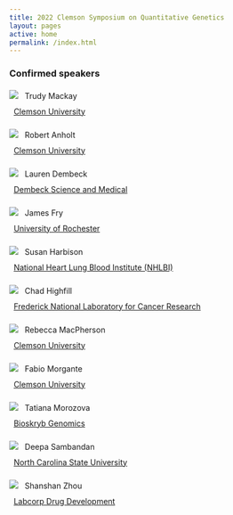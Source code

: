 ```yaml
---
title: 2022 Clemson Symposium on Quantitative Genetics
layout: pages
active: home
permalink: /index.html
---
```



### Confirmed speakers

<p style="line-height: 28px;">
<img src="files/mackay.jpg" class="rounded">
&nbsp;&nbsp;Trudy Mackay<br>
&nbsp;&nbsp;<a href="https://scienceweb.clemson.edu/chg/" target="_blank">Clemson University</a>
</p>

<p style="line-height: 28px;">
<img src="files/anholt.jpg" class="rounded">
&nbsp;&nbsp;Robert Anholt<br>
&nbsp;&nbsp;<a href="https://scienceweb.clemson.edu/chg/" target="_blank">Clemson University</a>
</p>

<p style="line-height: 28px;">
<img src="files/dembeck.jpeg" class="rounded">
&nbsp;&nbsp;Lauren Dembeck<br>
&nbsp;&nbsp;<a href="https://laurendembeck.com" target="_blank">Dembeck Science and Medical</a>
</p>

<p style="line-height: 28px;">
<img src="files/fry.jpg" class="rounded">
&nbsp;&nbsp;James Fry<br>
&nbsp;&nbsp;<a href="https://www.sas.rochester.edu/bio/people/faculty/fry_james/index.html" target="_blank">University of Rochester</a>
</p>

<p style="line-height: 28px;">
<img src="files/harbison.jpg" class="rounded">
&nbsp;&nbsp;Susan Harbison<br>
&nbsp;&nbsp;<a href="https://irp.nih.gov/pi/susan-harbison" target="_blank">National Heart Lung Blood Institute (NHLBI)</a>
</p>

<p style="line-height: 28px;">
<img src="files/highfill.jpeg" class="rounded">
&nbsp;&nbsp;Chad Highfill<br>
&nbsp;&nbsp;<a href="https://frederick.cancer.gov" target="_blank">Frederick National Laboratory for Cancer Research</a>
</p>

<p style="line-height: 28px;">
<img src="files/macpherson.jpg" class="rounded">
&nbsp;&nbsp;Rebecca MacPherson<br>
&nbsp;&nbsp;<a href="https://scienceweb.clemson.edu/chg/rebecca-anne-macpherson-2/" target="_blank">Clemson University</a>
</p>

<p style="line-height: 28px;">
<img src="files/morgante.jpg" class="rounded">
&nbsp;&nbsp;Fabio Morgante<br>
&nbsp;&nbsp;<a href="https://scienceweb.clemson.edu/chg/" target="_blank">Clemson University</a>
</p>

<p style="line-height: 28px;">
<img src="files/morozova.jpeg" class="rounded">
&nbsp;&nbsp;Tatiana Morozova<br>
&nbsp;&nbsp;<a href="https://www.bioskryb.com" target="_blank">Bioskryb Genomics</a>
</p>

<p style="line-height: 28px;">
<img src="files/wolfpack.png" class="rounded">
&nbsp;&nbsp;Deepa Sambandan<br>
&nbsp;&nbsp;<a href="https://www.ncsu.edu" target="_blank">North Carolina State University</a>
</p>

<p style="line-height: 28px;">
<img src="files/zhou.jpeg" class="rounded">
&nbsp;&nbsp;Shanshan Zhou<br>
&nbsp;&nbsp;<a href="https://drugdevelopment.labcorp.com" target="_blank">Labcorp Drug Development</a>
</p>